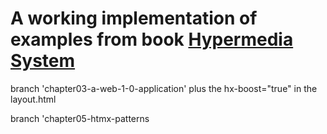 # A working implementation of examples from book [Hypermedia System]([https://hypermedia.systems/book/contents/)


branch 'chapter03-a-web-1-0-application' plus the hx-boost="true" in the layout.html


branch 'chapter05-htmx-patterns